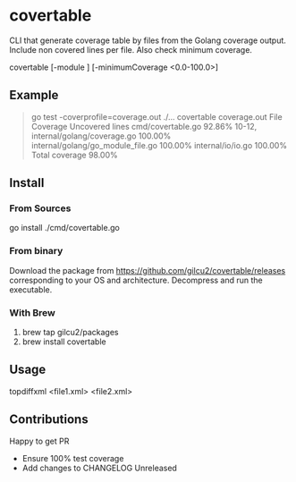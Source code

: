 # covertable 
CLI that generate coverage table by files from the Golang coverage output. 
Include non covered lines per file.
Also check minimum coverage.

covertable [-module <path>] [-minimumCoverage <0.0-100.0>] <coverPath>

## Example

> go test -coverprofile=coverage.out ./...
> covertable coverage.out
File    Coverage        Uncovered lines
cmd/covertable.go       92.86%  10-12,
internal/golang/coverage.go     100.00%
internal/golang/go_module_file.go       100.00%
internal/io/io.go       100.00%
Total coverage  98.00%

## Install

### From Sources
go install ./cmd/covertable.go

### From binary

Download the package from https://github.com/gilcu2/covertable/releases corresponding to your OS and architecture.
Decompress and run the executable.

### With Brew

1.  brew tap gilcu2/packages
2.  brew install covertable

## Usage

topdiffxml \<file1.xml> \<file2.xml>

## Contributions

Happy to get PR 

- Ensure 100% test coverage
- Add changes to CHANGELOG Unreleased


